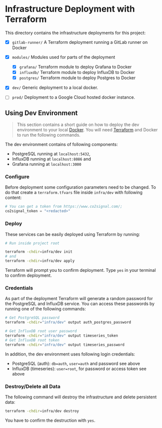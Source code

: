 # Infrastructure Deployment with Terraform

This directory contains the infrastructure deployments for this project:

- [x] `gitlab-runner/` A Terraform deployment running a GitLab runner on Docker
- [x] `modules/` Modules used for parts of the deployment

  - [x] `grafana/` Terraform module to deploy Grafana to Docker
  - [x] `influxdb/` Terraform module to deploy InfluxDB to Docker
  - [x] `postgres/` Terraform module to deploy Postgres to Docker

- [x] `dev/` Generic deployment to a local docker.
- [ ] `prod/` Deployment to a Google Cloud hosted docker instance.

## Using Dev Environment

> This section contains a short guide on how to deploy the dev environment to your local [Docker](https://www.docker.com/).
> You will need [Terraform](https://www.terraform.io/) and Docker to run the following commands.

The dev environment contains of following components:

- PostgreSQL running at `localhost:5432`,
- InfluxDB running at `localhost:8086` and
- Grafana running at `localhost:3000`

### Configure

Before deployment some configuration parameters need to be changed. To do that create a `terraform.tfvars`
file inside `infra/dev` with following content:

```terraform
# You can get a token from https://www.co2signal.com/;
co2signal_token = "<redacted>"
```

### Deploy

These services can be easily deployed using Terraform by running:

```sh
# Run inside project root

terraform -chdir=infra/dev init
# and
terraform -chdir=infra/dev apply
```

Terraform will prompt you to confirm deployment. Type `yes` in your terminal to confirm deployment.

### Credentials

As part of the deployment Terraform will generate a random password for the PostgreSQL and InfluxDB
service. You can access these passwords by running one of the following commands:

```sh
# Get PostgreSQL password
terraform -chdir="infra/dev" output auth_postgres_password

# Get InfluxDB root user password
terraform -chdir="infra/dev" output timeseries_token
# Get InfluxDB root token
terraform -chdir="infra/dev" output timeseries_password
```

In addition, the dev environment uses following login credentials:

- PostgreSQL (auth): `db=auth`, `user=auth` and password see above
- InfluxDB (timeseries): `user=root`, for password or access token see above

### Destroy/Delete all Data

The following command will destroy the infrastructure and delete persistent data:

```sh
terraform -chdir=infra/dev destroy
```

You have to confirm the destruction with `yes`.

